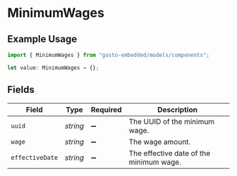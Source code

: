# MinimumWages

## Example Usage

```typescript
import { MinimumWages } from "gusto-embedded/models/components";

let value: MinimumWages = {};
```

## Fields

| Field                                   | Type                                    | Required                                | Description                             |
| --------------------------------------- | --------------------------------------- | --------------------------------------- | --------------------------------------- |
| `uuid`                                  | *string*                                | :heavy_minus_sign:                      | The UUID of the minimum wage.           |
| `wage`                                  | *string*                                | :heavy_minus_sign:                      | The wage amount.                        |
| `effectiveDate`                         | *string*                                | :heavy_minus_sign:                      | The effective date of the minimum wage. |